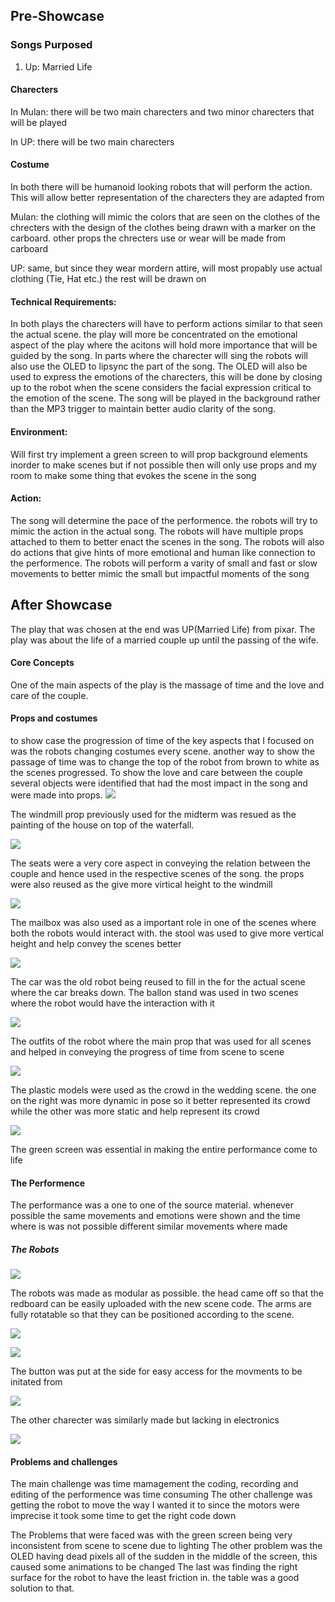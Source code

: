## Pre-Showcase

### Songs Purposed
1. Up: Married Life

#### Charecters

In Mulan: there will be two main charecters and two minor charecters that will be played

In UP: there will be two main charecters

#### Costume

In both there will be humanoid looking robots that will perform the action. This will allow better representation of the charecters they are adapted from

Mulan: the clothing will mimic the colors that are seen on the clothes of the 
chrecters with the design of the clothes being drawn with a  marker on the carboard.
other props the chrecters use or wear will be made from carboard

UP: same, but since they wear mordern attire, will most propably use actual clothing (Tie, Hat etc.) the rest will be drawn on

#### Technical Requirements:

In both plays the charecters will have to perform actions similar to that seen the actual scene. the play will more be concentrated on the emotional aspect of the play where the acitons will hold more importance that will be guided by the song. In parts where the charecter will sing the robots will also use the OLED to lipsync the part of the song. The OLED will also be used to express the emotions of the charecters, this will be done by closing up to the robot when the scene considers the facial expression critical to the emotion of the scene. The song will be played in the background rather than the MP3 trigger to maintain better audio clarity of the song.

#### Environment:

Will first try implement a green screen to will prop background elements inorder to make scenes but if not possible then will only use props and my room to make some thing that evokes the scene in the song

#### Action:
The song will determine the pace of the performence. the robots will try to mimic the action in the actual song.
The robots will have multiple props attached to them to better enact the scenes in the song. 
The robots will also do actions that give hints of more emotional and human like connection to the performence.
The robots will perform a varity of small and fast or slow movements to better mimic the small but impactful moments of the song


## After Showcase
The play that was chosen at the end was UP(Married Life) from pixar. The play was about the life of a married couple up until the passing of the wife. 

#### Core Concepts
One of the main aspects of the play is the massage of time and the love and care of the couple.

#### Props and costumes 
to show case the progression of time of the key aspects that I focused on was the robots changing costumes every scene. another way to show the passage of time was to change the top of the robot from brown to white as the scenes progressed. To show the love and care between the couple several objects were identified that had the most impact in the song and were made into props.
![](pic4.jpg)

The windmill prop previously used for the midterm was resued as the painting of the house on top of the waterfall.

![](pic5.jpg)

The seats were a very core aspect in conveying the relation between the couple and hence used in the respective scenes of the song. the props were also reused as the give more virtical height to the windmill

![](pic6.jpg)

The mailbox was also used as a important role in one of the scenes where both the robots would interact with. the stool was used to give more vertical height and help convey the scenes better 

![](pic7.jpg)

The car was the old robot being reused to fill in the for the actual scene where the car breaks down. The ballon stand was used in two scenes where the robot would have the interaction with it 

![](pic8.jpg)

The outfits of the robot where the main prop that was used for all scenes and helped in conveying the progress of time from scene to scene

![](pic11.jpg)

The plastic models were used as the crowd in the wedding scene. 
the one on the right was more dynamic in pose so it better represented its crowd while the other was more static and help represent its crowd

![](pic12.jpg)

The green screen was essential in making the entire performance come to life

#### The Performence

The performance was a one to one of the source material. whenever possible the same movements and emotions were shown and the time where is was not possible different similar movements where made

##### The Robots 

![](pic1.jpg)

The robots was made as modular as possible. the head came off so that the redboard can be easily uploaded with the new scene code. The arms are fully rotatable so that they can be positioned according to the scene.

![](pic2.jpg)

![](pic3.jpg)

The button was put at the side for easy access for the movments to be initated from

![](pic9.jpg)

The other charecter was similarly made but lacking in electronics

![](pic10.jpg)



#### Problems and challenges
The main challenge was time mamagement the coding, recording and editing of the performence was time consuming 
The other challenge was getting the robot to move the way I wanted it to since the motors were imprecise it took some time to get the right code down

The Problems that were faced was with the green screen being very inconsistent from scene to scene due to lighting 
The other problem was the OLED having dead pixels all of the sudden in the middle of the screen, this caused some animations to be changed 
The last was finding the right surface for the robot to have the least friction in. the table was a good solution to that.
